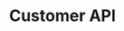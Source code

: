 ---
title: "Customer API"
desc: "Join the conversation as a customer or build your own backend chat client."
color: "#4484e7"
type: "Guide & API Reference"
weight: 50
---